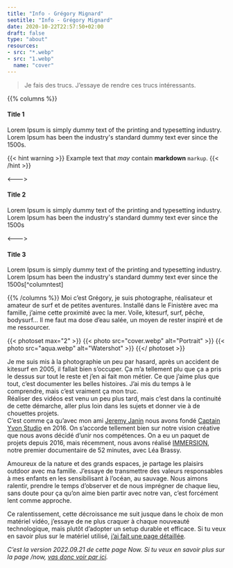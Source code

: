 ```yaml
---
title: "Info - Grégory Mignard"
seotitle: "Info - Grégory Mignard"
date: 2020-10-22T22:57:50+02:00
draft: false
type: "about"
resources:
- src: "*.webp"
- src: "1.webp"
  name: "cover"
---
```


> Je fais des trucs. J’essaye de rendre ces trucs intéressants.

{{% columns %}}

#### Title 1

Lorem Ipsum is simply dummy text of the printing and typesetting industry. Lorem Ipsum has been the industry's standard dummy text ever since the 1500s.

{{< hint warning >}}
Example text that *may* contain **markdown** `markup`.
{{< /hint >}}

<--->

#### Title 2

Lorem Ipsum is simply dummy text of the printing and typesetting industry. Lorem Ipsum has been the industry's standard dummy text ever since the 1500s

<--->

#### Title 3

Lorem Ipsum is simply dummy text of the printing and typesetting industry. Lorem Ipsum has been the industry's standard dummy text ever since the 1500s[^columntest]

{{% /columns %}}
Moi c’est Grégory, je suis photographe, réalisateur et amateur de surf et de petites aventures. Installé dans le Finistère avec ma famille, j’aime cette proximité avec la mer. Voile, kitesurf, surf, pêche, bodysurf… Il me faut ma dose d’eau salée, un moyen de rester inspiré et de me ressourcer.

{{< photoset max="2" >}}
  {{< photo src="cover.webp" alt="Portrait" >}}
  {{< photo src="aqua.webp" alt="Watershot" >}}
{{</ photoset >}}

Je me suis mis à la photographie un peu par hasard, après un accident de kitesurf en 2005, il fallait bien s’occuper. Ça m’a tellement plu que ça a pris le dessus sur tout le reste et j’en ai fait mon métier. Ce que j’aime plus que tout, c’est documenter les belles histoires. J’ai mis du temps à le comprendre, mais c’est vraiment ça mon truc.  
Réaliser des vidéos est venu un peu plus tard, mais c’est dans la continuité de cette démarche, aller plus loin dans les sujets et donner vie à de chouettes projets.  
C’est comme ça qu’avec mon ami [Jeremy Janin](https://jeremyjanin.com/) nous avons fondé [Captain Yvon Studio](https://captainyvon.fr/) en 2016. On s’accorde tellement bien sur notre vision créative que nous avons décidé d’unir nos compétences. On a eu un paquet de projets depuis 2016, mais récemment, nous avons réalisé [IMMERSION](https://gregorymignard.com/films/immersion/), notre premier documentaire de 52 minutes, avec Léa Brassy.  

Amoureux de la nature et des grands espaces, je partage les plaisirs outdoor avec ma famille. J’essaye de transmettre des valeurs responsables à mes enfants en les sensibilisant à l’océan, au sauvage. Nous aimons ralentir, prendre le temps d’observer et de nous imprégner de chaque lieu, sans doute pour ça qu’on aime bien partir avec notre van, c’est forcément lent comme approche.  

Ce ralentissement, cette décroissance me suit jusque dans le choix de mon matériel vidéo, j’essaye de ne plus craquer à chaque nouveauté technologique, mais plutôt d’adopter un setup durable et efficace. Si tu veux en savoir plus sur le matériel utilisé, [j’ai fait une page détaillée](https://gregorymignard.com/equipement/).

*C’est la version 2022.09.21 de cette page Now. Si tu veux en savoir plus sur la page /now, [vas donc voir par ici](https://nownownow.com/about).*
